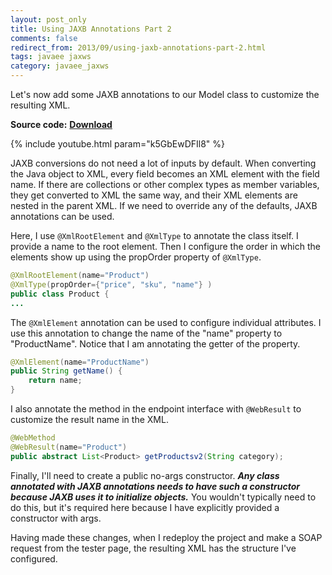 ```yaml
---           
layout: post_only
title: Using JAXB Annotations Part 2
comments: false
redirect_from: 2013/09/using-jaxb-annotations-part-2.html
tags: javaee jaxws
category: javaee_jaxws
---
```


Let's now add some JAXB annotations to our Model class to customize the resulting XML. 

**Source code:** <a href="https://github.com/koushikkothagal/Testmart/archive/990865dbabbfdeeb5dd0271a6c163a03091a8c2e.zip"> <b>Download</b> </a> 

{% include youtube.html param="k5GbEwDFIl8" %}

JAXB conversions do not need a lot of inputs by default. When converting the Java object to XML, every field becomes an XML element with the field name. If there are collections or other complex types as member variables, they get converted to XML the same way, and their XML elements are nested in the parent XML. If we need to override any of the defaults, JAXB annotations can be used.

Here, I use `@XmlRootElement` and `@XmlType` to annotate the class itself. I provide a name to the root element. Then I configure the order in which the elements show up using the propOrder property of `@XmlType`.

```java
@XmlRootElement(name="Product")
@XmlType(propOrder={"price", "sku", "name"} )
public class Product {
...
```

The `@XmlElement` annotation can be used to configure individual attributes. I use this annotation to change the name of the "name" property to "ProductName". Notice that I am annotating the getter of the property.

```java
@XmlElement(name="ProductName")
public String getName() {
    return name;
}
```

I also annotate the method in the endpoint interface with `@WebResult` to customize the result name in the XML.

```java
@WebMethod
@WebResult(name="Product")
public abstract List<Product> getProductsv2(String category);
```

Finally, I'll need to create a public no-args constructor. ***Any class annotated with JAXB annotations needs to have such a constructor because JAXB uses it to initialize objects.*** You wouldn't typically need to do this, but it's required here because I have explicitly provided a constructor with args. 

Having made these changes, when I redeploy the project and make a SOAP request from the tester page, the resulting XML has the structure I've configured.